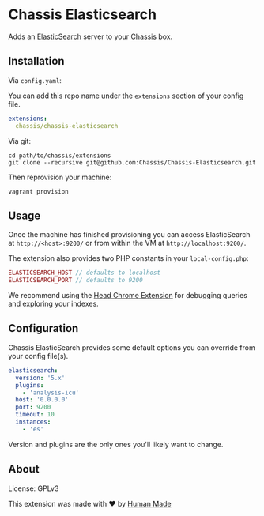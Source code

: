# Chassis Elasticsearch

Adds an [ElasticSearch](https://www.elastic.co/) server to your
[Chassis](https://github.com/Chassis/Chassis) box.

## Installation

Via `config.yaml`:

You can add this repo name under the `extensions` section of your config file.

```yaml
extensions:
  chassis/chassis-elasticsearch
```

Via git:

```
cd path/to/chassis/extensions
git clone --recursive git@github.com:Chassis/Chassis-Elasticsearch.git
```

Then reprovision your machine:
```
vagrant provision
```

## Usage

Once the machine has finished provisioning you can access ElasticSearch at
`http://<host>:9200/` or from within the VM at `http://localhost:9200/`.

The extension also provides two PHP constants in your `local-config.php`:

```php
ELASTICSEARCH_HOST // defaults to localhost
ELASTICSEARCH_PORT // defaults to 9200
```

We recommend using the [Head Chrome Extension](https://chrome.google.com/webstore/detail/elasticsearch-head/ffmkiejjmecolpfloofpjologoblkegm/) for debugging queries and exploring
your indexes.

## Configuration

Chassis ElasticSearch provides some default options you can override from your
config file(s).

```yaml
elasticsearch:
  version: '5.x'
  plugins:
    - 'analysis-icu'
  host: '0.0.0.0'
  port: 9200
  timeout: 10
  instances:
    - 'es'
```

Version and plugins are the only ones you'll likely want to change.

## About

License: GPLv3

This extension was made with ❤️ by [Human Made](https://hmn.md/)
